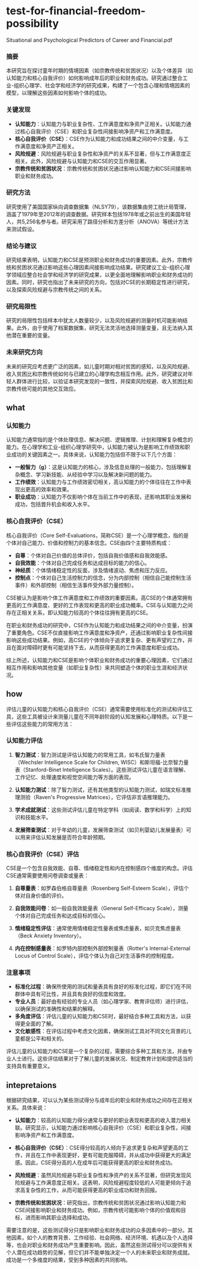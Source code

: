 # test-for-financial-freedom-possibility
Situational and Psychological Predictors of Career and Financial.pdf



### 摘要

本研究旨在探讨童年时期的情境因素（如宗教传统和贫困状况）以及个体差异（如认知能力和核心自我评价）如何影响成年后的职业和财务成功。研究通过整合工业-组织心理学、社会学和经济学的研究成果，构建了一个包含心理和情境因素的模型，以理解这些因素如何影响个体的成功。

### 关键发现

- **认知能力**：认知能力与职业复杂性、工作满意度和净资产正相关。认知能力通过核心自我评价（CSE）和职业复杂性间接影响净资产和工作满意度。
- **核心自我评价（CSE）**：CSE作为认知能力和成功结果之间的中介变量，与工作满意度和净资产正相关。
- **风险规避**：风险规避与职业复杂性和净资产的关系不显著，但与工作满意度正相关。此外，风险规避与认知能力和CSE的交互作用显著。
- **宗教传统和贫困状况**：宗教传统和贫困状况通过影响认知能力和CSE间接影响职业和财务成功。

### 研究方法

研究使用了美国国家纵向调查数据集（NLSY79），该数据集由劳工统计局管理，涵盖了1979年至2012年的调查数据。研究样本包括1978年或之前出生的美国年轻人，共5,256名参与者。研究采用了路径分析和方差分析（ANOVA）等统计方法来测试假设。

### 结论与建议

研究结果表明，认知能力和CSE是预测职业和财务成功的重要因素。此外，宗教传统和贫困状况通过影响这些心理因素间接影响成功结果。研究建议工业-组织心理学领域应整合社会学和经济学的研究成果，以更全面地理解影响职业和财务成功的因素。同时，研究也指出了未来研究的方向，包括对CSE的长期稳定性进行研究，以及探索风险规避与宗教传统之间的关系。

### 研究局限性

研究的局限性包括样本中犹太人数量较少，以及风险规避的测量时机可能影响结果。此外，由于使用了档案数据集，研究无法灵活地选择测量变量，且无法纳入其他潜在重要的变量。

### 未来研究方向

未来的研究应考虑更广泛的因素，如儿童时期对相对贫困的感知，以及风险规避、收入贫困比和宗教传统如何与已建立的心理学构念相互作用。此外，研究建议对年轻人群体进行比较，以验证本研究发现的一致性，并探索风险规避、收入贫困比和宗教传统可能的其他交互效应。


## what 

### 认知能力

认知能力通常指的是个体处理信息、解决问题、逻辑推理、计划和理解复杂概念的能力。在心理学和工业-组织心理学研究中，认知能力被认为是影响工作绩效和职业成功的关键因素之一。具体来说，认知能力包括但不限于以下几个方面：

- **一般智力（g）**：这是认知能力的核心，涉及信息处理的一般能力，包括理解复杂概念、学习新技能、从经验中学习以及解决新问题的能力。
- **工作绩效**：认知能力与工作绩效密切相关，高认知能力的个体往往在工作中表现出更高的效率和效果。
- **职业成功**：认知能力不仅影响个体在当前工作中的表现，还影响其职业发展和成功，包括晋升机会和收入水平。

### 核心自我评价（CSE）

核心自我评价（Core Self-Evaluations，简称CSE）是一个心理学概念，指的是个体对自己能力、价值和控制力的基本信念。CSE由四个主要特质构成：

- **自尊**：个体对自己价值的总体评价，包括自我价值感和自我效能感。
- **自我效能**：个体对自己完成任务和达成目标的能力的信心。
- **神经质**：个体情绪稳定性的反面，涉及情绪波动、焦虑和压力反应。
- **控制点**：个体对自己生活控制力的信念，分为内部控制（相信自己能控制生活事件）和外部控制（相信生活事件受外部力量控制）。

CSE被认为是影响个体工作满意度和工作绩效的重要因素。高CSE的个体通常拥有更高的工作满意度、更好的工作表现和更高的职业成功概率。CSE与认知能力之间存在正相关关系，即认知能力较高的个体往往拥有更高的CSE。

在职业和财务成功的研究中，CSE作为认知能力和成功结果之间的中介变量，扮演了重要角色。CSE不仅直接影响工作满意度和净资产，还通过影响职业复杂性间接影响这些成功结果。例如，高CSE的个体倾向于追求更复杂、更有声望的工作，并且在面对障碍时更有可能坚持下去，从而获得更高的工作满意度和职业成功。

综上所述，认知能力和CSE是影响个体职业和财务成功的重要心理因素，它们通过相互作用和影响其他变量（如职业复杂性）来共同塑造个体的职业生涯和经济状况。

## how

评估儿童的认知能力和核心自我评价（CSE）通常需要使用标准化的测试和评估工具，这些工具被设计来测量儿童在不同年龄阶段的认知发展和心理特质。以下是一些评估这些能力的常用方法：

### 认知能力评估

1. **智力测试**：智力测试是评估认知能力的常用工具，如韦氏智力量表（Wechsler Intelligence Scale for Children, WISC）和斯坦福-比奈智力量表（Stanford-Binet Intelligence Scales）。这些测试评估儿童在语言理解、工作记忆、处理速度和视觉空间能力等方面的表现。

2. **认知能力测试**：除了智力测试，还有其他类型的认知能力测试，如瑞文标准推理测验（Raven's Progressive Matrices），它评估非言语推理能力。

3. **学术成就测试**：这些测试评估儿童在特定学科（如阅读、数学和科学）上的知识和技能水平。

4. **发展筛查测试**：对于年幼的儿童，发展筛查测试（如贝利婴幼儿发展量表）可以用来评估认知发展是否符合年龄预期。

### 核心自我评价（CSE）评估

CSE是一个包含自我效能、自尊、情绪稳定性和内在控制感四个维度的构念。评估CSE通常需要使用问卷调查或量表：

1. **自尊量表**：如罗森伯格自尊量表（Rosenberg Self-Esteem Scale），评估个体对自身价值的评价。

2. **自我效能问卷**：如一般自我效能量表（General Self-Efficacy Scale），测量个体对自己完成任务和达成目标的信心。

3. **情绪稳定性评估**：通常使用情绪稳定性量表或焦虑量表，如贝克焦虑量表（Beck Anxiety Inventory）。

4. **内在控制感量表**：如罗特内部控制外部控制量表（Rotter's Internal-External Locus of Control Scale），评估个体认为自己对生活事件的控制程度。

### 注意事项

- **标准化过程**：确保所使用的测试和量表具有良好的标准化过程，即它们在不同群体中具有可比性，并且具有良好的信度和效度。
- **专业人员**：最好由有经验的专业人员（如心理学家、教育评估师）进行评估，以确保测试的准确性和结果的解释。
- **多角度评估**：评估儿童的认知能力和CSE时，最好结合多种工具和方法，以获得更全面的了解。
- **文化敏感性**：在评估过程中考虑文化因素，确保测试工具对不同文化背景的儿童都是公平和相关的。

评估儿童的认知能力和CSE是一个复杂的过程，需要综合多种工具和方法，并由专业人士进行。这些评估结果对于了解儿童的发展状况、制定教育计划和提供适当的支持具有重要意义。

## intepretaions

根据研究结果，可以认为某些测试得分与成年后的职业和财务成功之间存在正相关关系。具体来说：

- **认知能力**：较高的认知能力得分通常与更好的职业表现和更高的收入潜力相关联。研究显示，认知能力通过影响核心自我评价（CSE）和职业复杂性，间接影响净资产和工作满意度。

- **核心自我评价（CSE）**：CSE得分较高的人倾向于追求更复杂和声望更高的工作，并且在工作中表现更好，更有可能克服障碍，并从成功中获得更大的满足感。因此，CSE得分高的人在成年后可能获得更高的职业和财务成功。

- **风险规避**：虽然风险规避与职业复杂性和净资产的关系不显著，但研究发现风险规避与工作满意度正相关。这表明，风险规避程度较低的人可能更倾向于追求高复杂性的工作，从而可能获得更高的职业成功和财务回报。

- **宗教传统和贫困状况**：研究指出，宗教传统和贫困状况通过影响认知能力和CSE间接影响职业和财务成功。例如，宗教传统可能影响个体的价值观和目标，进而影响其职业选择和成功。

需要注意的是，这些测试得分只是影响职业和财务成功的众多因素中的一部分。其他因素，如个人的教育背景、工作经验、社会网络、经济环境、机遇以及个人选择等，也会对职业和财务成功产生重要影响。因此，虽然这些测试得分可以提供有关个人潜在成功趋势的见解，但它们并不能单独决定一个人的未来职业和财务成就。成功是一个多维度的结果，受到多种因素的共同影响。

